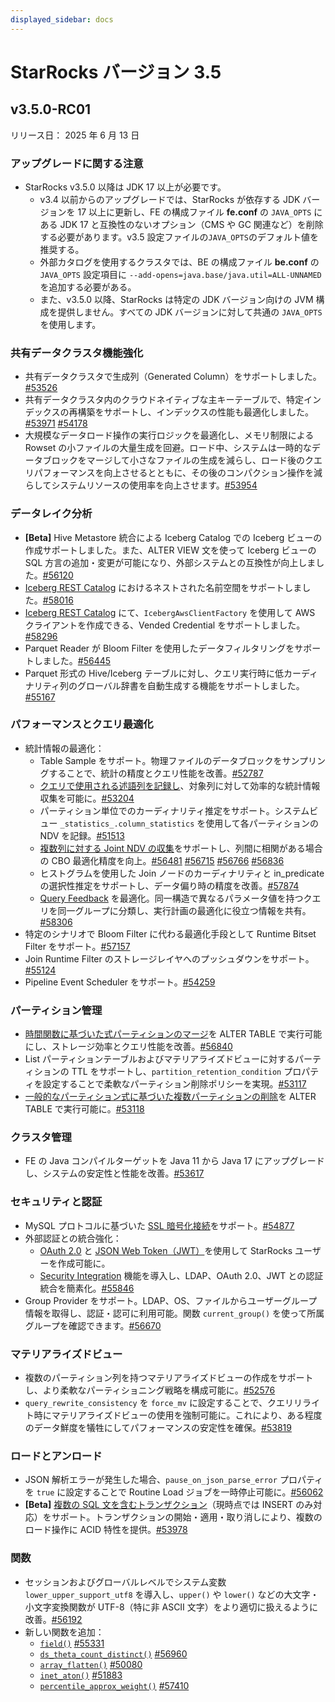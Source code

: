 ```yaml
---
displayed_sidebar: docs
---
```


# StarRocks バージョン 3.5

## v3.5.0-RC01

リリース日： 2025 年 6 月 13 日

### アップグレードに関する注意

- StarRocks v3.5.0 以降は JDK 17 以上が必要です。
  - v3.4 以前からのアップグレードでは、StarRocks が依存する JDK  バージョンを 17 以上に更新し、FE の構成ファイル **fe.conf** の `JAVA_OPTS` にある JDK 17 と互換性のないオプション（CMS や GC 関連など）を削除する必要があります。v3.5 設定ファイルの`JAVA_OPTS`のデフォルト値を推奨する。
  - 外部カタログを使用するクラスタでは、BE の構成ファイル **be.conf** の`JAVA_OPTS` 設定項目に `--add-opens=java.base/java.util=ALL-UNNAMED` を追加する必要がある。
  - また、v3.5.0 以降、StarRocks は特定の JDK バージョン向けの JVM 構成を提供しません。すべての JDK バージョンに対して共通の `JAVA_OPTS` を使用します。

### 共有データクラスタ機能強化

- 共有データクラスタで生成列（Generated Column）をサポートしました。[#53526](https://github.com/StarRocks/starrocks/pull/53526)
- 共有データクラスタ内のクラウドネイティブな主キーテーブルで、特定インデックスの再構築をサポートし、インデックスの性能も最適化しました。[#53971](https://github.com/StarRocks/starrocks/pull/53971) [#54178](https://github.com/StarRocks/starrocks/pull/54178)
- 大規模なデータロード操作の実行ロジックを最適化し、メモリ制限による Rowset の小ファイルの大量生成を回避。ロード中、システムは一時的なデータブロックをマージして小さなファイルの生成を減らし、ロード後のクエリパフォーマンスを向上させるとともに、その後のコンパクション操作を減らしてシステムリソースの使用率を向上させます。[#53954](https://github.com/StarRocks/starrocks/issues/53954)

### データレイク分析

- **[Beta]** Hive Metastore 統合による Iceberg Catalog での Iceberg ビューの作成サポートしました。また、ALTER VIEW 文を使って Iceberg ビューの SQL 方言の追加・変更が可能になり、外部システムとの互換性が向上しました。[#56120](https://github.com/StarRocks/starrocks/pull/56120)
- [Iceberg REST Catalog](https://docs.starrocks.io/ja/docs/data_source/catalog/iceberg/iceberg_catalog/#rest) におけるネストされた名前空間をサポートしました。[#58016](https://github.com/StarRocks/starrocks/pull/58016)
- [Iceberg REST Catalog](https://docs.starrocks.io/ja/docs/data_source/catalog/iceberg/iceberg_catalog/#rest) にて、`IcebergAwsClientFactory` を使用して AWS クライアントを作成できる、Vended Credential をサポートしました。[#58296](https://github.com/StarRocks/starrocks/pull/58296)
- Parquet Reader が Bloom Filter を使用したデータフィルタリングをサポートしました。[#56445](https://github.com/StarRocks/starrocks/pull/56445)
- Parquet 形式の Hive/Iceberg テーブルに対し、クエリ実行時に低カーディナリティ列のグローバル辞書を自動生成する機能をサポートしました。[#55167](https://github.com/StarRocks/starrocks/pull/55167)

### パフォーマンスとクエリ最適化

- 統計情報の最適化：
  - Table Sample をサポート。物理ファイルのデータブロックをサンプリングすることで、統計の精度とクエリ性能を改善。[#52787](https://github.com/StarRocks/starrocks/issues/52787)
  - [クエリで使用される述語列を記録し](https://docs.starrocks.io/ja/docs/using_starrocks/Cost_based_optimizer/#predicate-column)、対象列に対して効率的な統計情報収集を可能に。[#53204](https://github.com/StarRocks/starrocks/issues/53204)
  - パーティション単位でのカーディナリティ推定をサポート。システムビュー `_statistics_.column_statistics` を使用して各パーティションの NDV を記録。[#51513](https://github.com/StarRocks/starrocks/pull/51513)
  - [複数列に対する Joint NDV の収集](https://docs.starrocks.io/ja/docs/using_starrocks/Cost_based_optimizer/#%E8%A4%87%E6%95%B0%E5%88%97%E3%81%AE%E5%85%B1%E5%90%8C%E7%B5%B1%E8%A8%88)をサポートし、列間に相関がある場合の CBO 最適化精度を向上。[#56481](https://github.com/StarRocks/starrocks/pull/56481) [#56715](https://github.com/StarRocks/starrocks/pull/56715) [#56766](https://github.com/StarRocks/starrocks/pull/56766) [#56836](https://github.com/StarRocks/starrocks/pull/56836)
  - ヒストグラムを使用した Join ノードのカーディナリティと in_predicate の選択性推定をサポートし、データ偏り時の精度を改善。[#57874](https://github.com/StarRocks/starrocks/pull/57874)
  - [Query Feedback](https://docs.starrocks.io/ja/docs/using_starrocks/query_feedback/) を最適化。同一構造で異なるパラメータ値を持つクエリを同一グループに分類し、実行計画の最適化に役立つ情報を共有。[#58306](https://github.com/StarRocks/starrocks/pull/58306)
- 特定のシナリオで Bloom Filter に代わる最適化手段として Runtime Bitset Filter をサポート。[#57157](https://github.com/StarRocks/starrocks/pull/57157)
- Join Runtime Filter のストレージレイヤへのプッシュダウンをサポート。[#55124](https://github.com/StarRocks/starrocks/pull/55124)
- Pipeline Event Scheduler をサポート。[#54259](https://github.com/StarRocks/starrocks/pull/54259)

### パーティション管理

- [時間関数に基づいた式パーティションのマージ](https://docs.starrocks.io/ja/docs/table_design/data_distribution/expression_partitioning/#%E5%BC%8F%E3%83%91%E3%83%BC%E3%83%86%E3%82%A3%E3%82%B7%E3%83%A7%E3%83%B3%E3%81%AE%E3%83%9E%E3%83%BC%E3%82%B8)を ALTER TABLE で実行可能にし、ストレージ効率とクエリ性能を改善。[#56840](https://github.com/StarRocks/starrocks/pull/56840)
- List パーティションテーブルおよびマテリアライズドビューに対するパーティションの TTL をサポートし、`partition_retention_condition` プロパティを設定することで柔軟なパーティション削除ポリシーを実現。[#53117](https://github.com/StarRocks/starrocks/issues/53117)
- [一般的なパーティション式に基づいた複数パーティションの削除](https://docs.starrocks.io/ja/docs/sql-reference/sql-statements/table_bucket_part_index/ALTER_TABLE/#%E3%83%91%E3%83%BC%E3%83%86%E3%82%A3%E3%82%B7%E3%83%A7%E3%83%B3%E3%81%AE%E5%89%8A%E9%99%A4)を ALTER TABLE で実行可能に。[#53118](https://github.com/StarRocks/starrocks/pull/53118)

### クラスタ管理

- FE の Java コンパイルターゲットを Java 11 から Java 17 にアップグレードし、システムの安定性と性能を改善。[#53617](https://github.com/StarRocks/starrocks/pull/53617)

### セキュリティと認証

- MySQL プロトコルに基づいた [SSL 暗号化接続](https://docs.starrocks.io/ja/docs/administration/user_privs/ssl_authentication/)をサポート。[#54877](https://github.com/StarRocks/starrocks/pull/54877)
- 外部認証との統合強化：
  - [OAuth 2.0](https://docs.starrocks.io/ja/docs/administration/user_privs/authentication/oauth2_authentication/) と [JSON Web Token（JWT）](https://docs.starrocks.io/ja/docs/administration/user_privs/authentication/jwt_authentication/)を使用して StarRocks ユーザーを作成可能に。
  - [Security Integration](https://docs.starrocks.io/ja/docs/administration/user_privs/authentication/security_integration/) 機能を導入し、LDAP、OAuth 2.0、JWT との認証統合を簡素化。[#55846](https://github.com/StarRocks/starrocks/pull/55846)
- Group Provider をサポート。LDAP、OS、ファイルからユーザーグループ情報を取得し、認証・認可に利用可能。関数 `current_group()` を使って所属グループを確認できます。[#56670](https://github.com/StarRocks/starrocks/pull/56670)

### マテリアライズドビュー

- 複数のパーティション列を持つマテリアライズドビューの作成をサポートし、より柔軟なパーティショニング戦略を構成可能に。[#52576](https://github.com/StarRocks/starrocks/issues/52576)
- `query_rewrite_consistency` を `force_mv` に設定することで、クエリリライト時にマテリアライズドビューの使用を強制可能に。これにより、ある程度のデータ鮮度を犠牲にしてパフォーマンスの安定性を確保。[#53819](https://github.com/StarRocks/starrocks/pull/53819)

### ロードとアンロード

- JSON 解析エラーが発生した場合、`pause_on_json_parse_error` プロパティを `true` に設定することで Routine Load ジョブを一時停止可能に。[#56062](https://github.com/StarRocks/starrocks/pull/56062)
- **[Beta]** [複数の SQL 文を含むトランザクション](https://docs.starrocks.io/ja/docs/loading/SQL_transaction/)（現時点では INSERT のみ対応）をサポート。トランザクションの開始・適用・取り消しにより、複数のロード操作に ACID 特性を提供。[#53978](https://github.com/StarRocks/starrocks/issues/53978)

### 関数

- セッションおよびグローバルレベルでシステム変数 `lower_upper_support_utf8` を導入し、`upper()` や `lower()` などの大文字・小文字変換関数が UTF-8（特に非 ASCII 文字）をより適切に扱えるように改善。[#56192](https://github.com/StarRocks/starrocks/pull/56192)
- 新しい関数を追加：
  - [`field()`](https://docs.starrocks.io/ja/docs/sql-reference/sql-functions/string-functions/field/) [#55331](https://github.com/StarRocks/starrocks/pull/55331)
  - [`ds_theta_count_distinct()`](https://docs.starrocks.io/ja/docs/sql-reference/sql-functions/aggregate-functions/ds_theta_count_distinct/) [#56960](https://github.com/StarRocks/starrocks/pull/56960)
  - [`array_flatten()`](https://docs.starrocks.io/ja/docs/sql-reference/sql-functions/array-functions/array_flatten/) [#50080](https://github.com/StarRocks/starrocks/pull/50080)
  - [`inet_aton()`](https://docs.starrocks.io/ja/docs/sql-reference/sql-functions/string-functions/inet_aton/) [#51883](https://github.com/StarRocks/starrocks/pull/51883)
  - [`percentile_approx_weight()`](https://docs.starrocks.io/ja/docs/sql-reference/sql-functions/aggregate-functions/percentile_approx_weight/) [#57410](https://github.com/StarRocks/starrocks/pull/57410)
